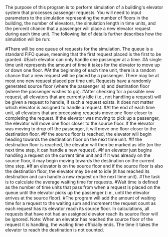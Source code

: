 The purpose of this program is to perform simulation of a building's elevator system that processes passenger requests. You will need to input parameters to the simulation representing the number of floors in the building, the number of elevators, the simulation length in time units, and the percent chance that a passenger will place a new elevator request during each time unit. The following list of details further describes how the simulation will be run:

#There will be one queue of requests for the simulation. The queue is a standard FIFO queue, meaning that the first request placed is the first to be granted.
#Each elevator can only handle one passenger at a time.
#A single time unit represents the amount of time it takes for the elevator to move up or down one floor.
#At the beginning of each time unit, there is a random chance that a new request will be placed by a passenger. There may be at most one new request placed per time unit. Requests have a randomly generated source floor (where the passenger is) and destination floor (where the passenger wishes to go).
#After checking for a possible new request, all elevators that are currently idle (i.e., not handling a request) will be given a request to handle, if such a request exists. It does not matter which elevator is assigned to handle a request.
#At the end of each time unit, all elevators that are processing requests move one floor closer to completing the request. If the elevator was moving to pick up a passenger, the elevator will move one floor closer to the source floor. If the elevator was moving to drop off the passenger, it will move one floor closer to the destination floor.
#If the source floor is reached, the elevator will begin heading towards the destination floor on the next time unit.
#If the destination floor is reached, the elevator will then be marked as idle (on the next time step, it can handle a new request).
#If an elevator just begins handling a request on the current time unit and if it was already on the source floor, it may begin moving towards the destination on the current time step.
#If an elevator is on the source floor and if the source floor is also the destination floor, the elevator may be set to idle (it has reached its destination and can handle a new request on the next time unit).
#The task is to calculate the average waiting time for requests.
#Wait time is defined as the number of time units that pass from when a request is placed on the queue until the elevator picks up the passenger (i.e., until the elevator arrives at the source floor).
#The program will add the amount of waiting time for a request to the waiting sum and increment the request count as each request has its elevator reach its source floor.
In  calculations,  all requests that have not had an assigned elevator reach its source floor will be ignored.
Note: When an elevator has reached the source floor of the request it is handling, the waiting time officially ends. The time it takes the elevator to reach the destination is not counted.
